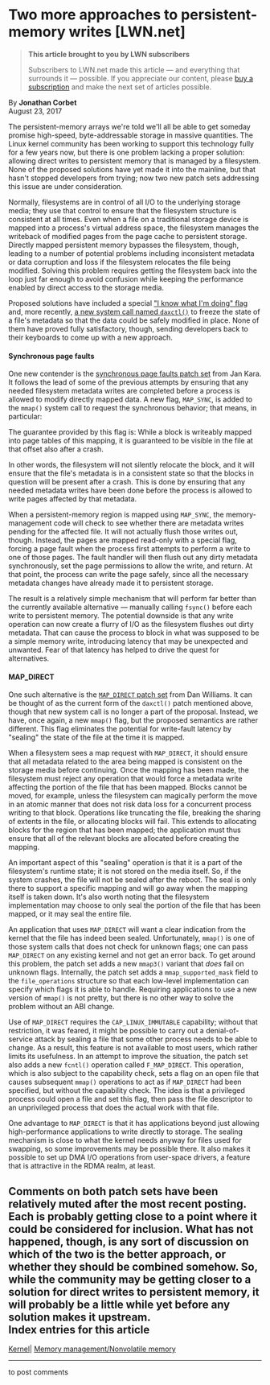 # Two more approaches to persistent-memory writes [LWN.net]

> **This article brought to you by LWN subscribers**
> 
> Subscribers to LWN.net made this article — and everything that surrounds it — possible. If you appreciate our content, please [buy a subscription](/Promo/nst-nag3/subscribe) and make the next set of articles possible. 

By **Jonathan Corbet**  
August 23, 2017 

The persistent-memory arrays we're told we'll all be able to get someday promise high-speed, byte-addressable storage in massive quantities. The Linux kernel community has been working to support this technology fully for a few years now, but there is one problem lacking a proper solution: allowing direct writes to persistent memory that is managed by a filesystem. None of the proposed solutions have yet made it into the mainline, but that hasn't stopped developers from trying; now two new patch sets addressing this issue are under consideration. 

Normally, filesystems are in control of all I/O to the underlying storage media; they use that control to ensure that the filesystem structure is consistent at all times. Even when a file on a traditional storage device is mapped into a process's virtual address space, the filesystem manages the writeback of modified pages from the page cache to persistent storage. Directly mapped persistent memory bypasses the filesystem, though, leading to a number of potential problems including inconsistent metadata or data corruption and loss if the filesystem relocates the file being modified. Solving this problem requires getting the filesystem back into the loop just far enough to avoid confusion while keeping the performance enabled by direct access to the storage media. 

Proposed solutions have included a special ["I know what I'm doing" flag](/Articles/678011/) and, more recently, [a new system call named `daxctl()`](/Articles/726481/) to freeze the state of a file's metadata so that the data could be safely modified in place. None of them have proved fully satisfactory, though, sending developers back to their keyboards to come up with a new approach. 

#### Synchronous page faults

One new contender is the [synchronous page faults patch set](/Articles/731588/) from Jan Kara. It follows the lead of some of the previous attempts by ensuring that any needed filesystem metadata writes are completed before a process is allowed to modify directly mapped data. A new flag, `MAP_SYNC`, is added to the `mmap()` system call to request the synchronous behavior; that means, in particular: 

The guarantee provided by this flag is: While a block is writeably mapped into page tables of this mapping, it is guaranteed to be visible in the file at that offset also after a crash. 

In other words, the filesystem will not silently relocate the block, and it will ensure that the file's metadata is in a consistent state so that the blocks in question will be present after a crash. This is done by ensuring that any needed metadata writes have been done before the process is allowed to write pages affected by that metadata. 

When a persistent-memory region is mapped using `MAP_SYNC`, the memory-management code will check to see whether there are metadata writes pending for the affected file. It will not actually flush those writes out, though. Instead, the pages are mapped read-only with a special flag, forcing a page fault when the process first attempts to perform a write to one of those pages. The fault handler will then flush out any dirty metadata synchronously, set the page permissions to allow the write, and return. At that point, the process can write the page safely, since all the necessary metadata changes have already made it to persistent storage. 

The result is a relatively simple mechanism that will perform far better than the currently available alternative — manually calling `fsync()` before each write to persistent memory. The potential downside is that any write operation can now create a flurry of I/O as the filesystem flushes out dirty metadata. That can cause the process to block in what was supposed to be a simple memory write, introducing latency that may be unexpected and unwanted. Fear of that latency has helped to drive the quest for alternatives. 

#### MAP_DIRECT

One such alternative is the [`MAP_DIRECT` patch set](/Articles/730991/) from Dan Williams. It can be thought of as the current form of the `daxctl()` patch mentioned above, though that new system call is no longer a part of the proposal. Instead, we have, once again, a new `mmap()` flag, but the proposed semantics are rather different. This flag eliminates the potential for write-fault latency by "sealing" the state of the file at the time it is mapped. 

When a filesystem sees a map request with `MAP_DIRECT`, it should ensure that all metadata related to the area being mapped is consistent on the storage media before continuing. Once the mapping has been made, the filesystem must reject any operation that would force a metadata write affecting the portion of the file that has been mapped. Blocks cannot be moved, for example, unless the filesystem can magically perform the move in an atomic manner that does not risk data loss for a concurrent process writing to that block. Operations like truncating the file, breaking the sharing of extents in the file, or allocating blocks will fail. This extends to allocating blocks for the region that has been mapped; the application must thus ensure that all of the relevant blocks are allocated before creating the mapping. 

An important aspect of this "sealing" operation is that it is a part of the filesystem's runtime state; it is not stored on the media itself. So, if the system crashes, the file will not be sealed after the reboot. The seal is only there to support a specific mapping and will go away when the mapping itself is taken down. It's also worth noting that the filesystem implementation may choose to only seal the portion of the file that has been mapped, or it may seal the entire file. 

An application that uses `MAP_DIRECT` will want a clear indication from the kernel that the file has indeed been sealed. Unfortunately, `mmap()` is one of those system calls that does not check for unknown flags; one can pass `MAP_DIRECT` on any existing kernel and not get an error back. To get around this problem, the patch set adds a new `mmap3()` variant that _does_ fail on unknown flags. Internally, the patch set adds a `mmap_supported_mask` field to the `file_operations` structure so that each low-level implementation can specify which flags it is able to handle. Requiring applications to use a new version of `mmap()` is not pretty, but there is no other way to solve the problem without an ABI change. 

Use of `MAP_DIRECT` requires the `CAP_LINUX_IMMUTABLE` capability; without that restriction, it was feared, it might be possible to carry out a denial-of-service attack by sealing a file that some other process needs to be able to change. As a result, this feature is not available to most users, which rather limits its usefulness. In an attempt to improve the situation, the patch set also adds a new `fcntl()` operation called `F_MAP_DIRECT`. This operation, which is also subject to the capability check, sets a flag on an open file that causes subsequent `mmap()` operations to act as if `MAP_DIRECT` had been specified, but without the capability check. The idea is that a privileged process could open a file and set this flag, then pass the file descriptor to an unprivileged process that does the actual work with that file. 

One advantage to `MAP_DIRECT` is that it has applications beyond just allowing high-performance applications to write directly to storage. The sealing mechanism is close to what the kernel needs anyway for files used for swapping, so some improvements may be possible there. It also makes it possible to set up DMA I/O operations from user-space drivers, a feature that is attractive in the RDMA realm, at least. 

Comments on both patch sets have been relatively muted after the most recent posting. Each is probably getting close to a point where it could be considered for inclusion. What has not happened, though, is any sort of discussion on which of the two is the better approach, or whether they should be combined somehow. So, while the community may be getting closer to a solution for direct writes to persistent memory, it will probably be a little while yet before any solution makes it upstream.  
Index entries for this article  
---  
[Kernel](/Kernel/Index)| [Memory management/Nonvolatile memory](/Kernel/Index#Memory_management-Nonvolatile_memory)  
  


* * *

to post comments 
